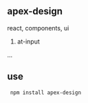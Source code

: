 ## apex-design

react, components, ui

1. at-input

...

## use
```
 npm install apex-design
```
  
